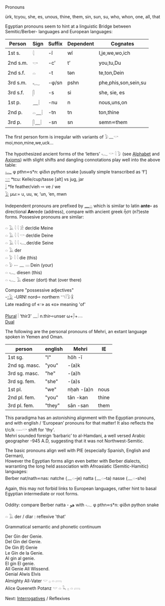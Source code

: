 Pronouns  

ürk, tcyou, she, es, unous, thine, them, sin, sun, su, who, whon, one, all, that  

Egyptian pronouns seem to hint at a linguistic Bridge between Semitic/Berber- languages and European languages:  

|	Person	| Sign	| Suffix 	| Dependent 	| Cognates  
|----------------|-------|---------------|---------------|---------------  
1st s. 		|𓇋	|-ı͗ 	|wı͗ 		|I,je,we,wo,ich  
2nd s.m. 	|𓎡	|-c’ 	|t’ 		|you,tu,Du  
2nd s.f. 	|𓏏	|-t 	|tən 		|te,ton,Dein  
3rd s.m. 	|𓆑	|-φ/sn 	|pshn		|phe,phis,son,sein,su  
3rd s.f. 	|𓋴	|-s 	|si 		|she, sie, es  
1st p. 		|𓈖𓏪	|-nu 	|n 		|nous,uns,on  
2nd p. 		|𓏏𓈖𓏪	|-tn 	|tn 		|ton,thine  
3rd p. 		|𓋴𓈖𓏪	|-sn 	|sn 		|semn⋍them  

The first person form is irregular with variants of 𓅱𓈖𓎡 moi,mon,mine,we,uck…  

The hypothesized ancient forms of the ‘letters’  𓆑 𓎡 𓇋 𓅱 (see [Alphabet](Alphabet) and [Axioms](Axioms)) with slight shifts and dangling connotations play well into the above table:  
[𓆑](𓆑) φ pthn⋍s*n:  φίδιn python snake [usually simple transcribed as ‘f’]  
[𓎡](𓎡) *tcu: Kelle/cup/tasse [alt] vs jug, jar  
[𓇋](𓇋) *fe feather/vieh ⇨ ve / we  
[𓅱](𓅱) µω:= u, uu, w, ‘un, ‘en, mwn  

Independent pronouns are prefixed by [𓈖](𓈖)[𓏏](𓏏) which is similar to latin **ante-** as directional **An**rede (address), compare with ancient greek ἦστ (n?)este forms. Possesive pronouns are similar:  

𓏏 𓄿 𓇋 𓇋 𓀀 der/die Meine  
𓏏 𓄿 𓇋 𓇋 𓎡 der/die Deine  
𓏏 𓄿 𓇋 𓇋 𓆑der/die Seine  
𓏏 𓄿  der  
𓏏 𓅱 𓇋 𓇋 die (this)  
𓏏 𓅱 𓍿 𓈖 𓏥 Dein (your)  
𓏏 𓆑 diesen (this)  
𓏏 𓆑 𓄿 dieser (dort) that (over there)  

Compare "possessive adjectives"  
-[𓏌](𓏌)[𓅱](𓅱) -URN! nord⇨ northern 𓎔𓎛𓅱𓇇  
 Late reading of «𓏌» as «o» meaning 'of'  

[Plural](Plural) 𓏪 ‘thir3’ 𓈖𓏪 n.thir⇨unser   ω+𓋴+𓂋  
[Dual](dual)  

The following are the personal pronouns of Mehri, an extant language spoken in Yemen and Oman.  

person|english|Mehri|IE  
------|-------|-----|--  
1st sg. 		|"I" 	|hōh 	-ī  
2nd sg. masc. 	|"you" 	 	|-(a)k  
3rd sg. masc. 	|"he" 	 	|-(a)h  
3rd sg. fem. 	|"she" 	 	|-(a)s  
1st pl.		 |"we" 	|nḥah 	-(a)n	|nous  
2nd pl. fem. 	|"you" 	|tān 	-kan	|thine  
3rd pl. fem. 	|"they" 	|sān 	-san	|them  

This paradigma has an astonishing alignment with the Egyptian pronouns, and with english / ‘European’ pronouns for that matter! It also reflects the t/c/k 𓏏𓍿𓎡 shift for 'thy'.  
Mehri sounded foreign ‘barbaric’ to al-Hamdani, a well versed Arabic geographer -945 A.D, suggesting that it was not Northwest-Semitic.  

The basic pronouns align well with PIE (especially Spanish, English and German),  
However the Egyptian forms align even better with Berber dialects, warranting the long held association with Afroasiatic (Semitic-Hamitic) languages:  
Berber  nat/nath⋍nas: natche (𓈖𓏏-je) natta (𓈖𓏏-ta) nasse (𓈖𓏏-she)  

Again, this may not forbid links to European languages, rather hint to basal Egyptian intermediate or root forms.  

Oddity: compare Berber natta - هو  with 𓆑 φ pthn⋍s*n:  φίδιn python snake  

𓏏 𓄿  der / dlar : reflexive 'that'  

Grammatical semantic and phonetic continuum  

Der Gin der Genie.  
Del Gin del Genie.  
De Gin 的 Genie  
Le Gin de la Genie.  
Al gin al genie.  
El gin El genie.  
All Genie All Wissend.  
Genial Alwis Elvis  
Almighty All-Vater 𓎟 𓊪 𓏏 𓇯  
Alice Queeneth Potanz 𓎟 𓏏 𓆗 𓊪 𓏏 𓇯  



Next: [Interrogatives](Interrogatives) / Reflexives  